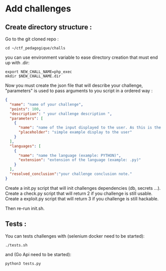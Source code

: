 # Add  challenges


## Create directory structure  :

Go to the git cloned repo :

    cd ~/ctf_pedagogique/challs
you can use environment variable to ease directory creation  that must end up with .dir:

    export NEW_CHALL_NAME=php_exec
    mkdir $NEW_CHALL_NAME.dir
Now you must create the json file that will describe your challenge,
"parameters" is used to pass arguments to you script in a ordered way :

```json
{
  "name": "name of your challenge",
  "points": 100,
  "description": " your challenge description ",
  "parameters": [
    {
      "name": "name of the input displayed to the user. As this is the first parameter, this will be passed as first argv to your challenge script",
      "placeholder": "simple example display to the user"
    }
  ],
  "languages": [
    {
      "name": "name the language (example: PYTHON)",
      "extension": "extension of the language (example: .py)"
    }
  ],
  "resolved_conclusion":"your challenge conclusion note."
}
```

Create a init.py script that will init challenges dependencies (db, secrets ...).
Create a check.py script that will return 2 if you challenge is still usable.
Create a exploit.py script that will return 3 if you challenge is still hackable.

Then re-run init.sh.

## Tests :

You can tests challenges with (selenium docker need to be started):

`./tests.sh`

and (Go Api need to be started):

`python3 tests.py`
